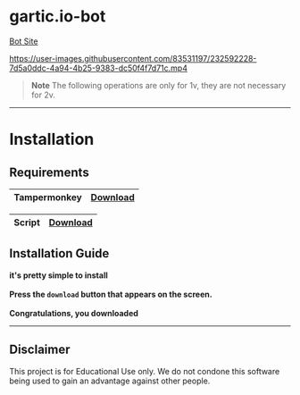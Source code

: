# gartic.io-bot
[Bot Site](https://jeffallah.github.io/v2/)


https://user-images.githubusercontent.com/83531197/232592228-7d5a0ddc-4a94-4b25-9383-dc50f4f7d71c.mp4

> **Note** The following operations are only for 1v, they are not necessary for 2v.

-----------------------
# Installation
## Requirements 
| Tampermonkey  | [Download](https://www.tampermonkey.net) |
| ----------- | ------- |

| Script        | [Download](https://github.com/gabimaruthehollow2/gabimaruthehollow2.github.io/raw/main/script/Gartic%20bot%20control.user.js) |
| ----------- | ------- |

## Installation Guide
**it's pretty simple to install**\
\
**Press the `download` button that appears on the screen.**\
\
**Congratulations, you downloaded**

    


-----------------------
## Disclaimer 
This project is for Educational Use only. We do not condone this software being used to gain an advantage against other people.




